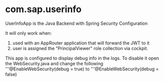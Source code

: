 # com.sap.userinfo

UserInfoApp is the Java Backend with Spring Security Configuration

It will only work when:
1. used with an AppRouter application that will forward the JWT to it
2. user is assigned the "PrincipalViewer" role collection via cockpit.

This app is configured to display debug info in the logs. 
To disable it open the WebSecurity.java and change the following
'''@EnableWebSecurity(debug = true)
to
'''@EnableWebSecurity(debug = false)

